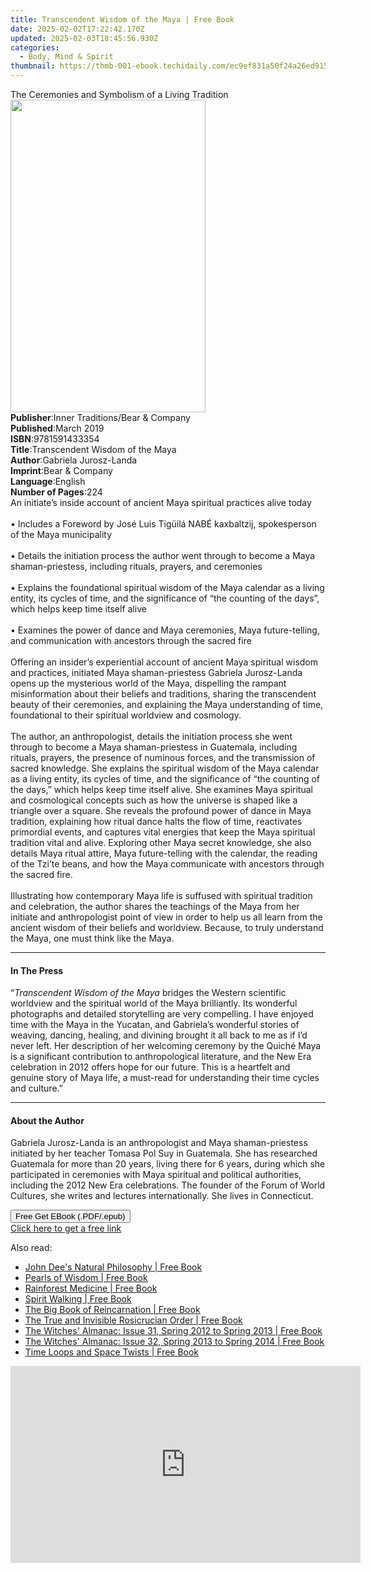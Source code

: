```yaml
---
title: Transcendent Wisdom of the Maya | Free Book
date: 2025-02-02T17:22:42.170Z
updated: 2025-02-03T18:45:56.930Z
categories:
  - Body, Mind & Spirit
thumbnail: https://thmb-001-ebook.techidaily.com/ec9ef831a50f24a26ed915c8040bba8fe342fd625e873a2ea83a159fafc7d7dd.jpg
---
```

<main id="book-container">
  <div class="flex flex-col">
    <div class="book-brief flex-1 py-6 px-4 sm:p-6 md:py-10 md:px-8">
      <!-- brief-->
      <div class="book-brief-main">
        The Ceremonies and Symbolism of a Living Tradition
      </div>
    </div>
    <div
      class="book-meta-info flex-1 grid gap-4 col-start-1 col-end-3 row-start-1 sm:mb-6 sm:grid-cols-4 lg:gap-6 lg:col-start-2 lg:row-end-6 lg:row-span-6 lg:mb-0"
    >
      <div
        class="book-meta-info-left place-content-center mt-4 p-4 text-sm leading-6 col-start-2 col-span-2 dark:text-slate-400"
      >
        <img
          class="w-full h-500 object-cover rounded-lg sm:h-255 sm:col-span-2 lg:col-span-full"
          src="https://img-001-ebook.techidaily.com/89bf3358f88044ae84c5ff16145b944c50bba7e85ebd8d24a44d46ba53dde85b.jpg"
          alt=""
          width="312"
          height="500"
        />
      </div>
      <div
        class="book-meta-info-right mt-2 col-start-1 row-start-2 col-span-3 self-center"
      >
        <!-- meta data  -->
        <div class="flex flex-col px-4 md:px-8">
          <div class="flex-1">
            <strong>Publisher</strong>:<span class="px-2"
              >Inner Traditions/Bear &amp; Company</span
            >
          </div>
          <div class="flex-1">
            <strong>Published</strong>:<span class="px-2">March 2019</span>
          </div>
          <div class="flex-1">
            <strong>ISBN</strong>:<span class="px-2">9781591433354</span>
          </div>
          <div class="flex-1">
            <strong>Title</strong>:<span class="px-2"
              >Transcendent Wisdom of the Maya</span
            >
          </div>
          <div class="flex-1">
            <strong>Author</strong>:<span class="px-2"
              >Gabriela Jurosz-Landa</span
            >
          </div>
          <div class="flex-1">
            <strong>Imprint</strong>:<span class="px-2"
              >Bear &amp; Company</span
            >
          </div>
          <div class="flex-1">
            <strong>Language</strong>:<span class="px-2">English</span>
          </div>
          <div class="flex-1">
            <strong>Number of Pages</strong>:<span class="px-2">224</span>
          </div>
        </div>
      </div>
    </div>
    <div class="book-description flex-1 py-6 px-4 sm:p-6 md:py-10 md:px-8">
      <div class="book-description-main">
        <div accordion-content="" id="description">
          An initiate’s inside account of ancient Maya spiritual practices alive
          today<br /><br />• Includes a Foreword by José Luis Tigüilá NABÉ
          kaxbaltzij, spokesperson of the Maya municipality <br /><br />•
          Details the initiation process the author went through to become a
          Maya shaman-priestess, including rituals, prayers, and ceremonies
          <br /><br />• Explains the foundational spiritual wisdom of the Maya
          calendar as a living entity, its cycles of time, and the significance
          of “the counting of the days”, which helps keep time itself alive
          <br /><br />• Examines the power of dance and Maya ceremonies, Maya
          future-telling, and communication with ancestors through the sacred
          fire <br /><br />Offering an insider’s experiential account of ancient
          Maya spiritual wisdom and practices, initiated Maya shaman-priestess
          Gabriela Jurosz-Landa opens up the mysterious world of the Maya,
          dispelling the rampant misinformation about their beliefs and
          traditions, sharing the transcendent beauty of their ceremonies, and
          explaining the Maya understanding of time, foundational to their
          spiritual worldview and cosmology. <br /><br />The author, an
          anthropologist, details the initiation process she went through to
          become a Maya shaman-priestess in Guatemala, including rituals,
          prayers, the presence of numinous forces, and the transmission of
          sacred knowledge. She explains the spiritual wisdom of the Maya
          calendar as a living entity, its cycles of time, and the significance
          of “the counting of the days,” which helps keep time itself alive. She
          examines Maya spiritual and cosmological concepts such as how the
          universe is shaped like a triangle over a square. She reveals the
          profound power of dance in Maya tradition, explaining how ritual dance
          halts the flow of time, reactivates primordial events, and captures
          vital energies that keep the Maya spiritual tradition vital and alive.
          Exploring other Maya secret knowledge, she also details Maya ritual
          attire, Maya future-telling with the calendar, the reading of the
          Tzi’te beans, and how the Maya communicate with ancestors through the
          sacred fire. <br /><br />Illustrating how contemporary Maya life is
          suffused with spiritual tradition and celebration, the author shares
          the teachings of the Maya from her initiate and anthropologist point
          of view in order to help us all learn from the ancient wisdom of their
          beliefs and worldview. Because, to truly understand the Maya, one must
          think like the Maya.
        </div>
        <div class="accordion-fader"></div>
      </div>
    </div>
    <div class="book-excerpts flex-1 py-6 px-4 sm:p-6 md:py-10 md:px-8">
      <!-- excerpts-->
      <div class="book-excerpts-main">
        <hr />
        <h4 class="placeholder placeholder-heading">
          <span>In The Press</span>
        </h4>
        <p>
          “<i>Transcendent Wisdom of the Maya</i> bridges the Western scientific
          worldview and the spiritual world of the Maya brilliantly. Its
          wonderful photographs and detailed storytelling are very compelling. I
          have enjoyed time with the Maya in the Yucatan, and Gabriela’s
          wonderful stories of weaving, dancing, healing, and divining brought
          it all back to me as if I’d never left. Her description of her
          welcoming ceremony by the Quiché Maya is a significant contribution to
          anthropological literature, and the New Era celebration in 2012 offers
          hope for our future. This is a heartfelt and genuine story of Maya
          life, a must-read for understanding their time cycles and culture.”
        </p>
      </div>
    </div>
    <div class="book-about-author flex-1 py-6 px-4 sm:p-6 md:py-10 md:px-8">
      <!-- about author-->
      <div class="book-main-author-main">
        <hr />
        <h4 class="placeholder placeholder-heading">
          <span>About the Author</span>
        </h4>
        <p>
          Gabriela Jurosz-Landa is an anthropologist and Maya shaman-priestess
          initiated by her teacher Tomasa Pol Suy in Guatemala. She has
          researched Guatemala for more than 20 years, living there for 6 years,
          during which she participated in ceremonies with Maya spiritual and
          political authorities, including the 2012 New Era celebrations. The
          founder of the Forum of World Cultures, she writes and lectures
          internationally. She lives in Connecticut.
        </p>
      </div>
    </div>
    <div class="book-free-get flex-1 py-6 px-4 sm:p-6 md:py-10 md:px-8">
      <button
        id="btn-free-get"
        class="bg-blue-500 hover:bg-blue-700 text-white font-bold py-2 px-4 rounded"
      >
        Free Get EBook (.PDF/.epub)
      </button>
      <div id="countdown-display" class="px-2 text-lg mt-2"></div>
      <a
        id="free-link"
        class="hidden bg-blue-500 hover:bg-blue-700 text-white font-bold py-2 px-4 rounded"
        href="https://www.ebooks.com/en-us/book/96393663/transcendent-wisdom-of-the-maya/gabriela-jurosz-landa/"
        target="_blank"
        >Click here to get a free link</a
      >
    </div>
    <script>
      let countdownTime = 0;
      let countdownInterval = null;
      document
        .getElementById('btn-free-get')
        .addEventListener('click', startCountdown);
      function startCountdown() {
        countdownTime = new Date().getTime() + 60000 * 3;
        countdownInterval = setInterval(updateCountdown, 1000);
        document.getElementById('btn-free-get').disabled = true;
        document
          .getElementById('btn-free-get')
          .classList.add('bg-gray-500', 'cursor-not-allowed');
      }
      function updateCountdown() {
        let currentTime = new Date().getTime();
        let timeLeft = countdownTime - currentTime;
        let secondsLeft = Math.floor(timeLeft / 1000);
        document.getElementById('countdown-display').innerHTML =
          `Remaining time: ${secondsLeft} seconds.`;
        if (secondsLeft <= 0) {
          clearInterval(countdownInterval);
          document.getElementById('btn-free-get').classList.add('hidden');
          document.getElementById('free-link').classList.remove('hidden');
          document.getElementById('countdown-display').innerHTML = '';
        }
      }
    </script>
  </div>
</main>

<ins class="adsbygoogle"
      style="display:block"
      data-ad-client="ca-pub-7571918770474297"
      data-ad-slot="8358498916"
      data-ad-format="auto"
      data-full-width-responsive="true"></ins>
    

<span class="atpl-alsoreadstyle">Also read:</span>
<div><ul>
<li><a href="https://novels-ebooks.techidaily.com/1128291-9781136183072-john-dees-natural-philosophy/"><u>John Dee's Natural Philosophy | Free Book</u></a></li>
<li><a href="https://novels-ebooks.techidaily.com/1131766-9781938289026-pearls-of-wisdom/"><u>Pearls of Wisdom | Free Book</u></a></li>
<li><a href="https://novels-ebooks.techidaily.com/1132881-9781583946237-rainforest-medicine/"><u>Rainforest Medicine | Free Book</u></a></li>
<li><a href="https://novels-ebooks.techidaily.com/1131763-9781609258481-spirit-walking/"><u>Spirit Walking | Free Book</u></a></li>
<li><a href="https://novels-ebooks.techidaily.com/1131765-9781938289071-the-big-book-of-reincarnation/"><u>The Big Book of Reincarnation | Free Book</u></a></li>
<li><a href="https://novels-ebooks.techidaily.com/1128047-9781609258412-the-true-and-invisible-rosicrucian-order/"><u>The True and Invisible Rosicrucian Order | Free Book</u></a></li>
<li><a href="https://novels-ebooks.techidaily.com/1130170-9780982432389-the-witches-almanac-issue-31-spring-2012-to-spring-2013/"><u>The Witches' Almanac: Issue 31, Spring 2012 to Spring 2013 | Free Book</u></a></li>
<li><a href="https://novels-ebooks.techidaily.com/1130171-9780982432341-the-witches-almanac-issue-32-spring-2013-to-spring-2014/"><u>The Witches' Almanac: Issue 32, Spring 2013 to Spring 2014 | Free Book</u></a></li>
<li><a href="https://novels-ebooks.techidaily.com/1131767-9781612830988-time-loops-and-space-twists/"><u>Time Loops and Space Twists | Free Book</u></a></li>
</ul></div>

<!-- affiliate ads begin -->
<iframe width="560" height="315" src="https://www.youtube.com/embed/ZLb1ViO4WR8?si=g_aiHGNCd7eAvmDM" title="YouTube video player" frameborder="0" allow="accelerometer; autoplay; clipboard-write; encrypted-media; gyroscope; picture-in-picture; web-share" referrerpolicy="strict-origin-when-cross-origin" allowfullscreen></iframe>
<!-- affiliate ads end -->

